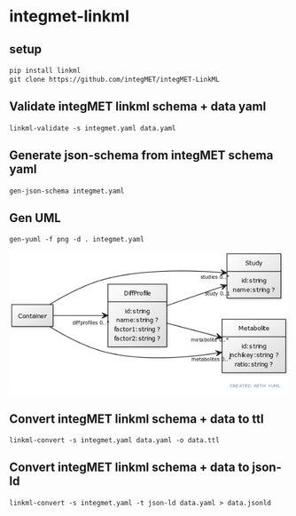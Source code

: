 # integmet-linkml

## setup
```
pip install linkml
git clone https://github.com/integMET/integMET-LinkML
```

## Validate integMET linkml schema + data yaml
```
linkml-validate -s integmet.yaml data.yaml
```

## Generate json-schema from integMET schema yaml
```
gen-json-schema integmet.yaml
```

## Gen UML
```
gen-yuml -f png -d . integmet.yaml
```

![integMET UML Diagram](IntegMET.png)

## Convert integMET linkml schema + data to ttl
```
linkml-convert -s integmet.yaml data.yaml -o data.ttl
```

## Convert integMET linkml schema + data to json-ld

```
linkml-convert -s integmet.yaml -t json-ld data.yaml > data.jsonld
```